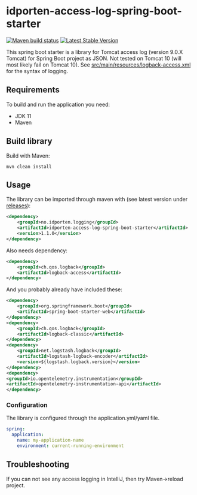 # idporten-access-log-spring-boot-starter

[![Maven build status](https://github.com/felleslosninger/idporten-access-log-spring-boot-starter/actions/workflows/call-maventests.yml/badge.svg)](https://github.com/felleslosninger/idporten-access-log-spring-boot-starter/actions/workflows/call-maventests.yml)
[![Latest Stable Version](https://img.shields.io/github/v/release/felleslosninger/idporten-access-log-spring-boot-starter?display_name=tag)](https://github.com/felleslosninger/idporten-access-log-spring-boot-starter/releases)


This spring boot starter is a library for Tomcat access log (version 9.0.X Tomcat) for Spring Boot project as JSON. Not tested on Tomcat 10 (will most likely fail on Tomcat 10).
See [src/main/resources/logback-access.xml](src/main/resources/logback-access.xml) for the syntax of logging.

## Requirements

To build and run the application you need:

* JDK 11
* Maven

## Build library

Build with Maven:
```
mvn clean install
```


## Usage
The library can be imported through maven with (see latest version under [releases](https://github.com/felleslosninger/idporten-access-log-spring-boot-starter/releases)):
```xml
<dependency>
    <groupId>no.idporten.logging</groupId>
    <artifactId>idporten-access-log-spring-boot-starter</artifactId>
    <version>1.1.0</version>
</dependency>
```

Also needs dependency:
```xml
<dependency>
    <groupId>ch.qos.logback</groupId>
    <artifactId>logback-access</artifactId>
</dependency>
```
And you probably already have included these:
```xml
<dependency>
    <groupId>org.springframework.boot</groupId>
    <artifactId>spring-boot-starter-web</artifactId>
</dependency>
<dependency>
    <groupId>ch.qos.logback</groupId>
    <artifactId>logback-classic</artifactId>
</dependency>
<dependency>
    <groupId>net.logstash.logback</groupId>
    <artifactId>logstash-logback-encoder</artifactId>
    <version>${logstash.logback.version}</version>
</dependency>
<dependency>
<groupId>io.opentelemetry.instrumentation</groupId>
<artifactId>opentelemetry-instrumentation-api</artifactId>
</dependency>
```

### Configuration
The library is configured through the application.yml/yaml file.
```yaml
spring:
  application:
    name: my-application-name
    environment: current-running-environment
```

## Troubleshooting
If you can not see any access logging in IntelliJ, then try Maven->reload project.
